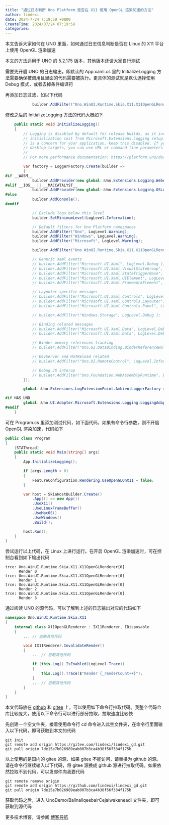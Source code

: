 ```yaml
---
title: "通过日志判断 Uno Platform 是否在 X11 使用 OpenGL 渲染加速的方法"
author: lindexi
date: 2024-7-24 7:19:59 +0800
CreateTime: 2024/07/24 07:19:59
categories: 
---
```


本文告诉大家如何在 UNO 里面，如何通过日志信息判断是否在 Linux 的 X11 平台上使用 OpenGL 渲染加速

<!--more-->


<!-- CreateTime:2024/07/24 07:19:59 -->

<!-- 发布 -->
<!-- 博客 -->

本文的方法适用于 UNO 的 5.2.175 版本，其他版本还请大家自行测试

需要先开启 UNO 的日志输出，即默认的 App.xaml.cs 里的 InitializeLogging 方法需要确保被调用且里面的代码需要被执行。更具体的测试就是默认选择使用 Debug 模式，或者去掉条件编译符

再添加日志过滤，如以下代码

```csharp
            builder.AddFilter("Uno.WinUI.Runtime.Skia.X11.X11OpenGLRenderer", LogLevel.Trace);
```

修改之后的 InitializeLogging 方法的代码大概如下

```csharp
    public static void InitializeLogging()
    {
        // Logging is disabled by default for release builds, as it incurs a significant
        // initialization cost from Microsoft.Extensions.Logging setup. If startup performance
        // is a concern for your application, keep this disabled. If you're running on the web or
        // desktop targets, you can use URL or command line parameters to enable it.
        //
        // For more performance documentation: https://platform.uno/docs/articles/Uno-UI-Performance.html

        var factory = LoggerFactory.Create(builder =>
        {
#if __WASM__
            builder.AddProvider(new global::Uno.Extensions.Logging.WebAssembly.WebAssemblyConsoleLoggerProvider());
#elif __IOS__ || __MACCATALYST__
            builder.AddProvider(new global::Uno.Extensions.Logging.OSLogLoggerProvider());
#else
            builder.AddConsole();
#endif

            // Exclude logs below this level
            builder.SetMinimumLevel(LogLevel.Information);

            // Default filters for Uno Platform namespaces
            builder.AddFilter("Uno", LogLevel.Warning);
            builder.AddFilter("Windows", LogLevel.Warning);
            builder.AddFilter("Microsoft", LogLevel.Warning);

            builder.AddFilter("Uno.WinUI.Runtime.Skia.X11.X11OpenGLRenderer", LogLevel.Trace);

            // Generic Xaml events
            // builder.AddFilter("Microsoft.UI.Xaml", LogLevel.Debug );
            // builder.AddFilter("Microsoft.UI.Xaml.VisualStateGroup", LogLevel.Debug );
            // builder.AddFilter("Microsoft.UI.Xaml.StateTriggerBase", LogLevel.Debug );
            // builder.AddFilter("Microsoft.UI.Xaml.UIElement", LogLevel.Debug );
            // builder.AddFilter("Microsoft.UI.Xaml.FrameworkElement", LogLevel.Trace );

            // Layouter specific messages
            // builder.AddFilter("Microsoft.UI.Xaml.Controls", LogLevel.Debug );
            // builder.AddFilter("Microsoft.UI.Xaml.Controls.Layouter", LogLevel.Debug );
            // builder.AddFilter("Microsoft.UI.Xaml.Controls.Panel", LogLevel.Debug );

            // builder.AddFilter("Windows.Storage", LogLevel.Debug );

            // Binding related messages
            // builder.AddFilter("Microsoft.UI.Xaml.Data", LogLevel.Debug );
            // builder.AddFilter("Microsoft.UI.Xaml.Data", LogLevel.Debug );

            // Binder memory references tracking
            // builder.AddFilter("Uno.UI.DataBinding.BinderReferenceHolder", LogLevel.Debug );

            // DevServer and HotReload related
            // builder.AddFilter("Uno.UI.RemoteControl", LogLevel.Information);

            // Debug JS interop
            // builder.AddFilter("Uno.Foundation.WebAssemblyRuntime", LogLevel.Debug );
        });

        global::Uno.Extensions.LogExtensionPoint.AmbientLoggerFactory = factory;

#if HAS_UNO
        global::Uno.UI.Adapter.Microsoft.Extensions.Logging.LoggingAdapter.Initialize();
#endif
    }
```

可在 Program.cs 里添加测试代码，如下面代码，如果有命令行参数，则不开启 OpenGL 渲染加速，代码如下

```csharp
public class Program
{
    [STAThread]
    public static void Main(string[] args)
    {
        App.InitializeLogging();

        if (args.Length > 0)
        {
            FeatureConfiguration.Rendering.UseOpenGLOnX11 = false;
        }

        var host = SkiaHostBuilder.Create()
            .App(() => new App())
            .UseX11()
            .UseLinuxFrameBuffer()
            .UseMacOS()
            .UseWindows()
            .Build();

        host.Run();
    }
}
```

尝试运行以上代码，在 Linux 上进行运行。在开启 OpenGL 渲染加速时，可在控制台看到如下输出代码

```
trce: Uno.WinUI.Runtime.Skia.X11.X11OpenGLRenderer[0]
      Render 0
trce: Uno.WinUI.Runtime.Skia.X11.X11OpenGLRenderer[0]
      Render 1
trce: Uno.WinUI.Runtime.Skia.X11.X11OpenGLRenderer[0]
      Render 2
trce: Uno.WinUI.Runtime.Skia.X11.X11OpenGLRenderer[0]
      Render 3
```

通过阅读 UNO 的源代码，可以了解到上述的日志输出对应的代码如下

```csharp
namespace Uno.WinUI.Runtime.Skia.X11
{
    internal class X11OpenGLRenderer : IX11Renderer, IDisposable
    {
        ... // 忽略其他代码

        void IX11Renderer.InvalidateRender()
        {
            ... // 忽略其他代码

            if (this.Log().IsEnabled(LogLevel.Trace))
            {
                this.Log().Trace($"Render {_renderCount++}");
            }
            ... // 忽略其他代码
        }
    }
}
```

本文代码放在 [github](https://github.com/lindexi/lindexi_gd/tree/7de15e7b026989eab007b3ca4b38f56f334f175b/UnoDemo/BallnallqeebairCejaiwakeneadi) 和 [gitee](https://gitee.com/lindexi/lindexi_gd/tree/7de15e7b026989eab007b3ca4b38f56f334f175b/UnoDemo/BallnallqeebairCejaiwakeneadi) 上，可以使用如下命令行拉取代码。我整个代码仓库比较庞大，使用以下命令行可以进行部分拉取，拉取速度比较快

先创建一个空文件夹，接着使用命令行 cd 命令进入此空文件夹，在命令行里面输入以下代码，即可获取到本文的代码

```
git init
git remote add origin https://gitee.com/lindexi/lindexi_gd.git
git pull origin 7de15e7b026989eab007b3ca4b38f56f334f175b
```

以上使用的是国内的 gitee 的源，如果 gitee 不能访问，请替换为 github 的源。请在命令行继续输入以下代码，将 gitee 源换成 github 源进行拉取代码。如果依然拉取不到代码，可以发邮件向我要代码

```
git remote remove origin
git remote add origin https://github.com/lindexi/lindexi_gd.git
git pull origin 7de15e7b026989eab007b3ca4b38f56f334f175b
```

获取代码之后，进入 UnoDemo/BallnallqeebairCejaiwakeneadi 文件夹，即可获取到源代码

更多技术博客，请参阅 [博客导航](https://blog.lindexi.com/post/%E5%8D%9A%E5%AE%A2%E5%AF%BC%E8%88%AA.html )
